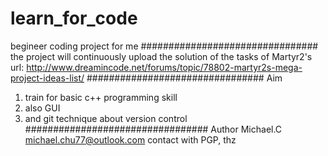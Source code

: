 # learn_for_code
begineer coding project for me
################################
the project will continuously upload the solution of the tasks of Martyr2's
url: http://www.dreamincode.net/forums/topic/78802-martyr2s-mega-project-ideas-list/
################################
Aim
1) train for basic c++ programming skill
2) also GUI
3) and git technique about version control
#################################
Author
Michael.C
michael.chu77@outlook.com
contact with PGP, thz
